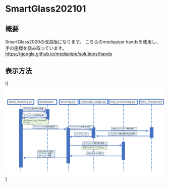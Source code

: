 # SmartGlass202101
## 概要
SmartGlass2020の改良版になります。
こちらのmediapipe handsを使用し、手の座標を読み取っています。
https://google.github.io/mediapipe/solutions/hands

## 表示方法
![![シーケンス図](/Discription/SmartGlass202101_sequence01.png)]
